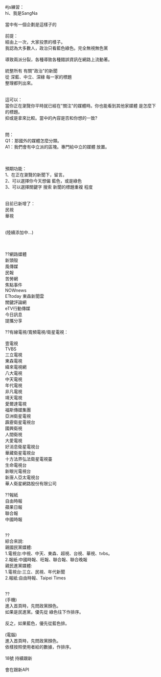<br>#js練習：
<br>hi、我是SangNa
<br>
<br>當中有一個企劃是這樣子的
<br>
<br>前提：
<br>經由上一次，大家投票的樣子。
<br>我認為大多數人，政治只看藍色綠色。完全無視無色黨
<br>
<br>導致兩派分裂，各種導致各種錯誤資訊在網路上流動著。
<br>
<br>統整所有 有關"政治"的新聞
<br>從 深藍、中立、深綠 每一家的標題
<br>整理都列出來。
<br>
<br>
<br>這可以：
<br>當你正在瀏覽你平時就已經在"關注"的媒體時。你也能看到其他家媒體 是怎麼下的標題。
<br>抑或是拿來比較。當中的內容是否和你想的一致?
<br>
<br>
<br>問：
<br>Q1：那國外的媒體怎麼分類。
<br>A1：我們會有中立派的區塊。專門給中立的媒體 放置。
<br>
<br>
<br>
<br>預期功能：
<br>1、在正在瀏覽的新聞下，留言。
<br>2、可以選擇你今天想偏 藍色，或是綠色
<br>3、可以選擇關鍵字 搜索 新聞的標題重複 程度
<br>
<br>
<br>目前已新增了：
<br>民視
<br>華視
<br>
<br>
<br>(陸續添加中...)
<br>
<br>
<br>
<br>??網路媒體
<br>新頭殼
<br>風傳媒
<br>民報
<br>苦勞網
<br>焦點事件
<br>NOWnews
<br>ETtoday 東森新聞雲
<br>關鍵評論網
<br>eTV行動傳媒
<br>今日訊息
<br>提攜分享
<br>
<br>??有線電視/寬頻電視/衛星電視：
<br>
<br>壹電視
<br>TVBS
<br>三立電視
<br>東森電視
<br>緯來電視網
<br>八大電視
<br>中天電視
<br>年代電視
<br>非凡電視
<br>靖天電視
<br>愛爾達電視
<br>福斯傳媒集團
<br>亞洲衛星電視
<br>霹靂衛星電視台
<br>國興衛視
<br>人間衛視
<br>大愛電視
<br>好消息衛星電視台
<br>華藏衛星電視台
<br>十方法界弘法衛星電視臺
<br>生命電視台
<br>新眼光電視台
<br>新唐人亞太電視台
<br>華人衛星網路股份有限公司
<br>
<br>??報紙
<br>自由時報
<br>蘋果日報
<br>聯合報
<br>中國時報
<br>
<br>
<br>??
<br>綜合來說:
<br>親國民黨媒體:
<br>1.電視台:中視、中天、東森、超視、台視、華視、tvbs。
<br>2.報紙:中國時報、旺報、聯合報、聯合晚報
<br>親民進黨媒體:
<br>1.電視台:三立、民視、年代新聞
<br>2.報紙:自由時報、Taipei Times
<br>
<br>
<br>??
<br>(手機)
<br>進入首頁時，先問政黨顏色。
<br>如果是民進黨。優先從 綠色往下作排序。
<br>
<br>反之，如果藍色，優先從藍色排。
<br>
<br>(電腦)
<br>進入首頁時，先問政黨顏色。
<br>依樣按照使用者給的數據，作排序。
<br>
<br>18號 持續跟新
<br>
<br>會在跟新API

